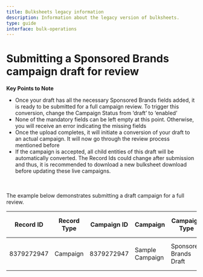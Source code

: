 ```yaml
---
title: Bulksheets legacy information
description: Information about the legacy version of bulksheets.
type: guide
interface: bulk-operations
---
```


# Submitting a Sponsored Brands campaign draft for review

__Key Points to Note__

* Once your draft has all the necessary Sponsored Brands fields added, it is ready to be submitted for a full campaign review. To trigger this conversion, change the Campaign Status from ‘draft’ to ‘enabled’
* None of the mandatory fields can be left empty at this point. Otherwise, you will receive an error indicating the missing fields
* Once the upload completes, it will initiate a conversion of your draft to an actual campaign. It will now go through the review process mentioned before
* If the campaign is accepted, all child entities of this draft will be automatically converted. The Record Ids could change after submission and thus, it is recommended to download a new bulksheet download before updating these live campaigns.

<br/>
<br/>
The example below demonstrates submitting a draft campaign for a full review.


| Record ID  | Record Type | Campaign ID | Campaign              | Campaign Type          | Ad Format    | Budget | Budget Type | Portfolio ID | Campaign Start Date | Campaign End Date | Landing Page Url | Landing Page ASINs | Brand Name | Brand Entity ID | Brand Logo Asset ID | Headline | Creative ASINs | Media ID            | Automated Bidding | Bid Multiplier | Max Bid | Keyword        | Match Type | Campaign Status | Status |
|------------|-------------|-------------|-----------------------|------------------------|--------------|--------|-------------|--------------|---------------------|-------------------|------------------|--------------------|------------|-----------------|---------------------|----------|----------------|---------------------|-------------------|----------------|---------|----------------|------------|-----------------|--------|
| 8379272947 | Campaign    | 8379272947  | Sample Campaign       | Sponsored Brands Draft      |              | 20     | Daily       |              |  04/23/2021         |  04/30/2022       | https://www.amazon.com/stores/page/02D1F273-90BF-44DD-8246-375256F76198 |                    | Sample Creative Brand Name | BRANDENTITYID   | AWz-C_2InEZrJWCZIR5a | Sample Creative Headline | B018UQ5AMS,B07PC7MHQ8,B07C1XC3GF |                | enabled           |                |         |         |            | enabled         |        |
